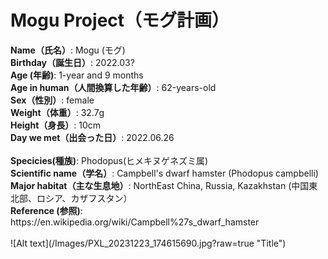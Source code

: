 # Mogu Project（モグ計画）

<h8>
<b>Name（氏名）</b>: Mogu (モグ)<br/>
<b>Birthday（誕生日）</b>: 2022.03?<br/>
<b>Age (年齢)</b>: 1-year and 9 months<br/>
<b>Age in human（人間換算した年齢）</b>: 62-years-old<br/>
<b>Sex（性別）</b>: female<br/>
<b>Weight（体重）</b>: 32.7g<br/>
<b>Height（身長）</b>: 10cm<br/>
<b>Day we met（出会った日）</b>: 2022.06.26<br/>

<br/>
<b>Specicies(種族)</b>: Phodopus(ヒメキヌゲネズミ属)<br/>
<b>Scientific name（学名）</b>: Campbell's dwarf hamster (Phodopus campbelli) <br/>
<b>Major habitat（主な生息地）</b>: NorthEast China, Russia, Kazakhstan (中国東北部、ロシア、カザフスタン）<br/>
<b>Reference (参照)</b>: https://en.wikipedia.org/wiki/Campbell%27s_dwarf_hamster<br/>


 <br/>
![Alt text](/Images/PXL_20231223_174615690.jpg?raw=true "Title")


